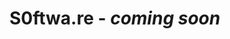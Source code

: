 # S0ftwa.re - *coming soon*

<!---
Softwa-re/Softwa-re is a ✨ special ✨ repository because its `README.md` (this file) appears on your GitHub profile.
You can click the Preview link to take a look at your changes.
--->
